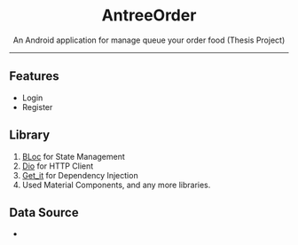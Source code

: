 <div align="center">
    <h1>AntreeOrder</h1>
    <p>An Android application for manage queue your order food (Thesis Project)</p>
</div>

---

<p align="center">
  <!-- <img src="screenshots/home.png" width="30%" /> -->
</p>

## Features
- Login
- Register

## Library
1. [BLoc](https://pub.dev/packages/flutter_bloc) for State Management
2. [Dio](https://pub.dev/packages/dio) for HTTP Client
3. [Get_it](https://pub.dev/packages/get_it) for Dependency Injection
5. Used Material Components, and any more libraries.

## Data Source
- 